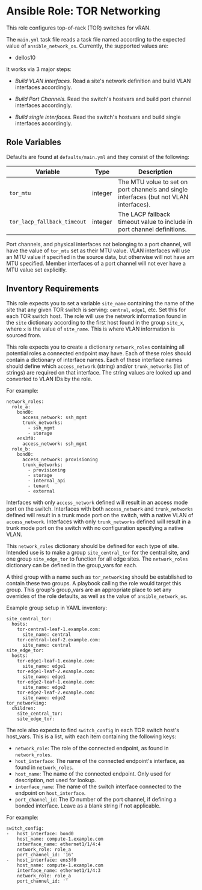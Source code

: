 # Ansible Role: TOR Networking

This role configures top-of-rack (TOR) switches for vRAN.

The `main.yml` task file reads a task file named according to the expected value of `ansible_network_os`. Currently, the supported values are:
* dellos10

It works via 3 major steps:

* *Build VLAN interfaces.* Read a site's network definition and build VLAN interfaces accordingly.

* *Build Port Channels.* Read the switch's hostvars and build port channel interfaces accordingly.

* *Build single interfaces.* Read the switch's hostvars and build single interfaces accordingly.

## Role Variables

Defaults are found at `defaults/main.yml` and they consist of the following:

| Variable | Type | Description |
| -------- | ---- | ----------- |
| `tor_mtu`                   | integer | The MTU volue to set on port channels and single interfaces (but not VLAN interfaces).
| `tor_lacp_fallback_timeout` | integer | The LACP fallback timeout value to include in port channel definitions.

 Port channels, and physical interfaces not belonging to a port channel, will have the value of `tor_mtu` set as their MTU value. VLAN interfaces will use an MTU value if specified in the source data, but otherwise will not have am MTU specified. Member interfaces of a port channel will not ever have a MTU value set explicitly.

## Inventory Requirements

This role expects you to set a variable `site_name` containing the name of the site that any given TOR switch is serving: `central`, `edge1`, etc. Set this for each TOR switch host. The role will use the network information found in the `site` dictionary according to the first host found in the group `site_x`, where `x` is the value of `site_name`. This is where VLAN information is sourced from.

This role expects you to create a dictionary `network_roles` containing all potential roles a connected endpoint may have. Each of these roles should contain a dictionary of interface names. Each of these interface names should define which `access_network` (string) and/or `trunk_networks` (list of strings) are required on that interface. The string values are looked up and converted to VLAN IDs by the role.

For example:
```
network_roles:
  role_a:
    bond0:
      access_network: ssh_mgmt
      trunk_networks:
        - ssh_mgmt
        - storage
    ens3f0:
      access_network: ssh_mgmt
  role_b:
    bond0:
      access_network: provisioning
      trunk_networks:
        - provisioning
        - storage
        - internal_api
        - tenant
        - external
```

Interfaces with only `access_network` defined will result in an access mode port on the switch. Interfaces with both `access_network` and `trunk_networks` defined will result in a trunk mode port on the switch, with a native VLAN of `access_network`. Interfaces with only `trunk_networks` defined will result in a trunk mode port on the switch with no configuration specifying a native VLAN.

This `network_roles` dictionary should be defined for each type of site. Intended use is to make a group `site_central_tor` for the central site, and one group `site_edge_tor` to function for all edge sites. The `network_roles` dictionary can be defined in the group_vars for each.

A third group with a name such as `tor_networking` should be established to contain these two groups. A playbook calling the role would target this group. This group's group_vars are an appropriate place to set any overrides of the role defaults, as well as the value of `ansible_network_os`.

Example group setup in YAML inventory:
```
site_central_tor:
  hosts:
    tor-central-leaf-1.example.com:
      site_name: central
    tor-central-leaf-2.example.com:
      site_name: central
site_edge_tor:
  hosts:
    tor-edge1-leaf-1.example.com:
      site_name: edge1
    tor-edge1-leaf-2.example.com:
      site_name: edge1
    tor-edge2-leaf-1.example.com:
      site_name: edge2
    tor-edge2-leaf-2.example.com:
      site_name: edge2
tor_networking:
  children:
    site_central_tor:
    site_edge_tor:
```

The role also expects to find `switch_config` in each TOR switch host's host_vars. This is a list, with each item containing the following keys:

* `network_role`: The role of the connected endpoint, as found in `network_roles`.
* `host_interface`: The name of the connected endpoint's interface, as found in `network_roles`.
* `host_name`: The name of the connected endpoint. Only used for description, not used for lookup.
* `interface_name`: The name of the switch interface connected to the endpoint on `host_interface`.
* `port_channel_id`: The ID number of the port channel, if defining a bonded interface. Leave as a blank string if not applicable.

For example:
```
switch_config:
-   host_interface: bond0
    host_name: compute-1.example.com
    interface_name: ethernet1/1/4:4
    network_role: role_a
    port_channel_id: '16'
-   host_interface: ens3f0
    host_name: compute-1.example.com
    interface_name: ethernet1/1/4:3
    network_role: role_a
    port_channel_id: ''
```
